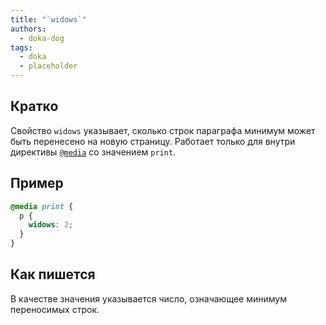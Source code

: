 ```yaml
---
title: "`widows`"
authors:
  - doka-dog
tags:
  - doka
  - placeholder
---
```


## Кратко

Свойство `widows` указывает, сколько строк параграфа минимум может быть перенесено на новую страницу. Работает только для внутри директивы [`@media`](/css/media) со значением `print`.

## Пример

```css
@media print {
  p {
    widows: 2;
  }
}
```

## Как пишется

В качестве значения указывается число, означающее минимум переносимых строк.
